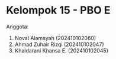 # Kelompok 15 - PBO E
Anggota:
1. Noval Alamsyah (202410102060)
2. Ahmad Zuhair Rizqi (202410102047)
3. Khaldarani Khansa E. (202410102045)
